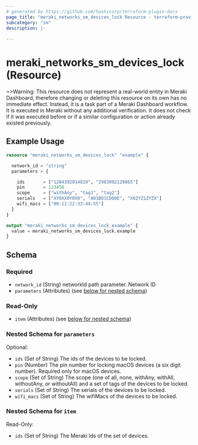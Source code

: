 ```yaml
---
# generated by https://github.com/hashicorp/terraform-plugin-docs
page_title: "meraki_networks_sm_devices_lock Resource - terraform-provider-meraki"
subcategory: "sm"
description: |-
  
---
```


# meraki_networks_sm_devices_lock (Resource)



~>Warning: This resource does not represent a real-world entity in Meraki Dashboard, therefore changing or deleting this resource on its own has no immediate effect. Instead, it is a task part of a Meraki Dashboard workflow. It is executed in Meraki without any additional verification. It does not check if it was executed before or if a similar configuration or action 
already existed previously.


## Example Usage

```terraform
resource "meraki_networks_sm_devices_lock" "example" {

  network_id = "string"
  parameters = {

    ids       = ["1284392014819", "2983092129865"]
    pin       = 123456
    scope     = ["withAny", "tag1", "tag2"]
    serials   = ["XY0XX0Y0X0", "A01B01CD00E", "X02YZ1ZYZX"]
    wifi_macs = ["00:11:22:33:44:55"]
  }
}

output "meraki_networks_sm_devices_lock_example" {
  value = meraki_networks_sm_devices_lock.example
}
```

<!-- schema generated by tfplugindocs -->
## Schema

### Required

- `network_id` (String) networkId path parameter. Network ID
- `parameters` (Attributes) (see [below for nested schema](#nestedatt--parameters))

### Read-Only

- `item` (Attributes) (see [below for nested schema](#nestedatt--item))

<a id="nestedatt--parameters"></a>
### Nested Schema for `parameters`

Optional:

- `ids` (Set of String) The ids of the devices to be locked.
- `pin` (Number) The pin number for locking macOS devices (a six digit number). Required only for macOS devices.
- `scope` (Set of String) The scope (one of all, none, withAny, withAll, withoutAny, or withoutAll) and a set of tags of the devices to be locked.
- `serials` (Set of String) The serials of the devices to be locked.
- `wifi_macs` (Set of String) The wifiMacs of the devices to be locked.


<a id="nestedatt--item"></a>
### Nested Schema for `item`

Read-Only:

- `ids` (Set of String) The Meraki Ids of the set of devices.
